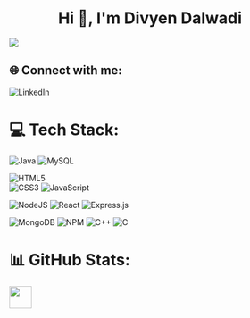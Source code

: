 
<h1 align="center">Hi 👋, I'm Divyen Dalwadi</h1>


[![](https://visitcount.itsvg.in/api?id=Divyen-Dalwadi2000&icon=5&color=0)](https://visitcount.itsvg.in)

## 🌐 Connect with me:
[![LinkedIn](https://img.shields.io/badge/LinkedIn-%230077B5.svg?logo=linkedin&logoColor=white)](https://www.linkedin.com/in/divyen-dalwadi-638a15238/) 

# 💻 Tech Stack:
![Java](https://img.shields.io/badge/java-%23ED8B00.svg?style=for-the-badge&logo=java&logoColor=white) 
![MySQL](https://img.shields.io/badge/mysql-%2300f.svg?style=for-the-badge&logo=mysql&logoColor=white)

![HTML5](https://img.shields.io/badge/html5-%23E34F26.svg?style=for-the-badge&logo=html5&logoColor=white)  
![CSS3](https://img.shields.io/badge/css3-%231572B6.svg?style=for-the-badge&logo=css3&logoColor=white)
![JavaScript](https://img.shields.io/badge/javascript-%23323330.svg?style=for-the-badge&logo=javascript&logoColor=%23F7DF1E)

![NodeJS](https://img.shields.io/badge/node.js-6DA55F?style=for-the-badge&logo=node.js&logoColor=white) 
![React](https://img.shields.io/badge/react-%2320232a.svg?style=for-the-badge&logo=react&logoColor=%2361DAFB) 
![Express.js](https://img.shields.io/badge/express.js-%23404d59.svg?style=for-the-badge&logo=express&logoColor=%2361DAFB) 

![MongoDB](https://img.shields.io/badge/MongoDB-%234ea94b.svg?style=for-the-badge&logo=mongodb&logoColor=white) 
![NPM](https://img.shields.io/badge/NPM-%23000000.svg?style=for-the-badge&logo=npm&logoColor=white) 
![C++](https://img.shields.io/badge/c++-%2300599C.svg?style=for-the-badge&logo=c%2B%2B&logoColor=white)
![C](https://img.shields.io/badge/c-%2300599C.svg?style=for-the-badge&logo=c&logoColor=white) 

 <!-- ![LINUX](https://img.shields.io/badge/Linux-FCC624?style=for-the-badge&logo=linux&logoColor=black)  -->
<!-- ##  ![Postman](https://img.shields.io/badge/Postman-FF6C37?style=for-the-badge&logo=postman&logoColor=white)  -->



# 📊 GitHub Stats:

   <img src="https://cdn.jsdelivr.net/gh/devicons/devicon@latest/icons/ruby/ruby-original-wordmark.svg"
                        width="40" height="40" />

